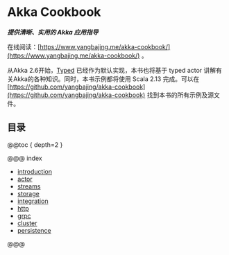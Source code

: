 # Akka Cookbook

***提供清晰、实用的 Akka 应用指导***

在线阅读：[https://www.yangbajing.me/akka-cookbook/](https://www.yangbajing.me/akka-cookbook/) 。

从Akka 2.6开始，[Typed]() 已经作为默认实现，本书也将基于 typed actor 讲解有关Akka的各种知识。同时，本书示例都将使用 Scala 2.13 完成。可以在 [https://github.com/yangbajing/akka-cookbook](https://github.com/yangbajing/akka-cookbook) 找到本书的所有示例及源文件。

## 目录

@@toc { depth=2 }

@@@ index

* [introduction](introduction.md)
* [actor](actor/index.md)
* [streams](streams/index.md)
* [storage](storage/index.md)
* [integration](integration/index.md)
* [http](http/index.md)
* [grpc](grpc/index.md)
* [cluster](cluster/index.md)
* [persistence](persistence/index.md)

@@@
